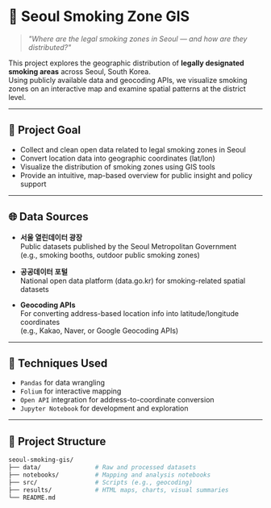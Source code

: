 # 🚬 Seoul Smoking Zone GIS

> *"Where are the legal smoking zones in Seoul — and how are they distributed?"*

This project explores the geographic distribution of **legally designated smoking areas** across Seoul, South Korea.  
Using publicly available data and geocoding APIs, we visualize smoking zones on an interactive map and examine spatial patterns at the district level.

---

## 🎯 Project Goal

- Collect and clean open data related to legal smoking zones in Seoul  
- Convert location data into geographic coordinates (lat/lon)  
- Visualize the distribution of smoking zones using GIS tools  
- Provide an intuitive, map-based overview for public insight and policy support  

---

## 🌐 Data Sources

- **서울 열린데이터 광장**  
  Public datasets published by the Seoul Metropolitan Government  
  (e.g., smoking booths, outdoor public smoking zones)

- **공공데이터 포털**  
  National open data platform (data.go.kr) for smoking-related spatial datasets

- **Geocoding APIs**  
  For converting address-based location info into latitude/longitude coordinates  
  (e.g., Kakao, Naver, or Google Geocoding APIs)

---

## 🔧 Techniques Used

- `Pandas` for data wrangling  
- `Folium` for interactive mapping  
- `Open API` integration for address-to-coordinate conversion  
- `Jupyter Notebook` for development and exploration

---

## 🧱 Project Structure

```bash
seoul-smoking-gis/
├── data/               # Raw and processed datasets
├── notebooks/          # Mapping and analysis notebooks
├── src/                # Scripts (e.g., geocoding)
├── results/            # HTML maps, charts, visual summaries
└── README.md
